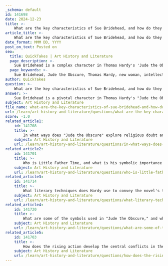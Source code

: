 ```yaml
---
_schema: default
id: 141698
date: 2024-12-23
title: >-
    What are the key characteristics of Sue Bridehead, and how do they influence the plot?
article_title: >-
    What are the key characteristics of Sue Bridehead, and how do they influence the plot?
date_format: MMM DD, YYYY
post_on_text: Posted on
seo:
  title: QuickTakes | Art History and Literature
  page_description: >-
    Sue Bridehead is a complex character in Thomas Hardy's 'Jude the Obscure,' symbolizing the struggles of the new woman in Victorian society, influencing key plot developments through her intellectual independence, emotional conflicts, and rejection of societal norms.
  page_keywords: >-
    Sue Bridehead, Jude the Obscure, Thomas Hardy, new woman, intellectual independence, societal norms, emotional volatility, relational dynamics, rejection of marriage, societal pressures, gender issues, feminism, Victorian society, personal freedom, traditional roles
author: QuickTakes
question: >-
    What are the key characteristics of Sue Bridehead, and how do they influence the plot?
answer: >-
    Sue Bridehead is a pivotal character in Thomas Hardy's "Jude the Obscure," embodying the complexities and contradictions of the "new woman" emerging in the late 19th century. Here are some key characteristics of Sue and their influence on the plot:\n\n1. **Intellectual Independence**: Sue is portrayed as highly intelligent and well-read, often challenging societal norms. Her rejection of traditional Christianity and flirtation with paganism highlight her desire for personal freedom and intellectual exploration. This independence influences her relationships, particularly with Jude, as she seeks to navigate her identity outside the constraints of Victorian expectations.\n\n2. **Complexity and Contradiction**: Sue's character is marked by her emotional volatility and contradictions. For instance, she oscillates between affection for Jude and a desire to maintain her independence. This unpredictability creates tension in the plot, as her decisions often lead to significant consequences for both her and Jude, such as her initial marriage out of obligation and subsequent abandonment of that relationship.\n\n3. **Rejection of Conventional Relationships**: Sue's choice to live with Jude without marrying him defies societal norms of the time. This arrangement challenges the traditional views on marriage and sexuality, which is a central theme in the novel. Her relationship with Jude becomes a focal point for exploring the limitations imposed by society on personal happiness and fulfillment.\n\n4. **Symbol of Societal Pressures**: Despite her initial defiance, Sue ultimately succumbs to societal pressures, which leads her to conform to more traditional roles. This transformation reflects the struggles faced by women in the Victorian era and serves as a critique of the societal expectations that stifle individual aspirations. Her eventual choices contribute to the tragic outcomes in the narrative, particularly in relation to Jude's fate.\n\n5. **Representation of Gender Issues**: Sue embodies the complexities of gender roles and the challenges faced by women seeking autonomy. Critics have noted that her character raises important questions about feminism and the societal constraints on women, making her a significant figure in Hardy's exploration of these themes.\n\nIn summary, Sue Bridehead's characteristics significantly influence the plot of "Jude the Obscure" by driving the narrative through her relationships, emotional conflicts, and the societal pressures she faces. Her complexity not only shapes her own journey but also profoundly impacts Jude's life, ultimately leading to tragic consequences that reflect Hardy's critique of Victorian society.
subject: Art History and Literature
file_name: what-are-the-key-characteristics-of-sue-bridehead-and-how-do-they-influence-the-plot.md
url: /learn/art-history-and-literature/questions/what-are-the-key-characteristics-of-sue-bridehead-and-how-do-they-influence-the-plot
score: -1.0
related_article1:
    id: 141708
    title: >-
        In what ways does "Jude the Obscure" explore religious doubt and hypocrisy?
    subject: Art History and Literature
    url: /learn/art-history-and-literature/questions/in-what-ways-does-jude-the-obscure-explore-religious-doubt-and-hypocrisy
related_article2:
    id: 141701
    title: >-
        Who is Little Father Time, and what is his symbolic importance in the story?
    subject: Art History and Literature
    url: /learn/art-history-and-literature/questions/who-is-little-father-time-and-what-is-his-symbolic-importance-in-the-story
related_article3:
    id: 141714
    title: >-
        What literary techniques does Hardy use to convey the novel's themes?
    subject: Art History and Literature
    url: /learn/art-history-and-literature/questions/what-literary-techniques-does-hardy-use-to-convey-the-novels-themes
related_article4:
    id: 141720
    title: >-
        What are some of the symbols used in "Jude the Obscure," and what do they represent?
    subject: Art History and Literature
    url: /learn/art-history-and-literature/questions/what-are-some-of-the-symbols-used-in-jude-the-obscure-and-what-do-they-represent
related_article5:
    id: 141703
    title: >-
        How does the rising action develop the central conflicts in the novel?
    subject: Art History and Literature
    url: /learn/art-history-and-literature/questions/how-does-the-rising-action-develop-the-central-conflicts-in-the-novel
---
```


&nbsp;